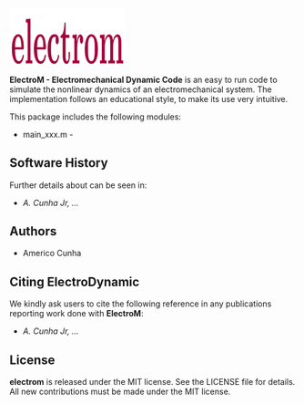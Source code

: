 <img src="logo/ElectroM.png" width="40%">

**ElectroM - Electromechanical Dynamic Code**  is an easy to run code to simulate the nonlinear dynamics of an electromechanical system. The implementation follows an educational style, to make its use very intuitive. 

This package includes the following modules:
- main_xxx.m - 

## Software History

Further details about can be seen in:
- *A. Cunha Jr, ...*

## Authors
- Americo Cunha

## Citing ElectroDynamic

We kindly ask users to cite the following reference in any publications reporting work done with **ElectroM**:
- *A. Cunha Jr, ...*

## License

**electrom** is released under the MIT license. See the LICENSE file for details. All new contributions must be made under the MIT license.

